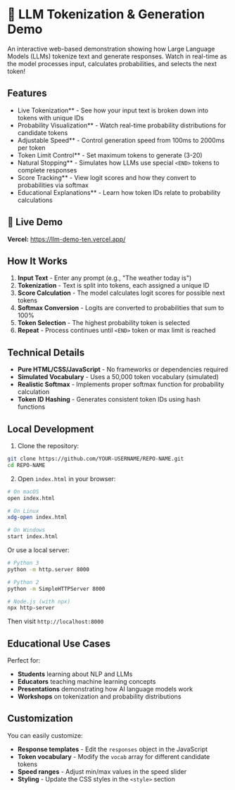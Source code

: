 # 🤖 LLM Tokenization & Generation Demo

An interactive web-based demonstration showing how Large Language Models (LLMs) tokenize text and generate responses. Watch in real-time as the model processes input, calculates probabilities, and selects the next token!

## Features

-  Live Tokenization** - See how your input text is broken down into tokens with unique IDs
-  Probability Visualization** - Watch real-time probability distributions for candidate tokens
-  Adjustable Speed** - Control generation speed from 100ms to 2000ms per token
-  Token Limit Control** - Set maximum tokens to generate (3-20)
-  Natural Stopping** - Simulates how LLMs use special `<END>` tokens to complete responses
-  Score Tracking** - View logit scores and how they convert to probabilities via softmax
-  Educational Explanations** - Learn how token IDs relate to probability calculations

## 🚀 Live Demo

 **Vercel:** https://llm-demo-ten.vercel.app/

## How It Works

1. **Input Text** - Enter any prompt (e.g., "The weather today is")
2. **Tokenization** - Text is split into tokens, each assigned a unique ID
3. **Score Calculation** - The model calculates logit scores for possible next tokens
4. **Softmax Conversion** - Logits are converted to probabilities that sum to 100%
5. **Token Selection** - The highest probability token is selected
6. **Repeat** - Process continues until `<END>` token or max limit is reached

## Technical Details

- **Pure HTML/CSS/JavaScript** - No frameworks or dependencies required
- **Simulated Vocabulary** - Uses a 50,000 token vocabulary (simulated)
- **Realistic Softmax** - Implements proper softmax function for probability calculation
- **Token ID Hashing** - Generates consistent token IDs using hash functions

## Local Development

1. Clone the repository:
```bash
git clone https://github.com/YOUR-USERNAME/REPO-NAME.git
cd REPO-NAME
```

2. Open `index.html` in your browser:
```bash
# On macOS
open index.html

# On Linux
xdg-open index.html

# On Windows
start index.html
```

Or use a local server:
```bash
# Python 3
python -m http.server 8000

# Python 2
python -m SimpleHTTPServer 8000

# Node.js (with npx)
npx http-server
```

Then visit `http://localhost:8000`

## Educational Use Cases

Perfect for:
- **Students** learning about NLP and LLMs
- **Educators** teaching machine learning concepts
- **Presentations** demonstrating how AI language models work
- **Workshops** on tokenization and probability distributions

## Customization

You can easily customize:
- **Response templates** - Edit the `responses` object in the JavaScript
- **Token vocabulary** - Modify the `vocab` array for different candidate tokens
- **Speed ranges** - Adjust min/max values in the speed slider
- **Styling** - Update the CSS styles in the `<style>` section
